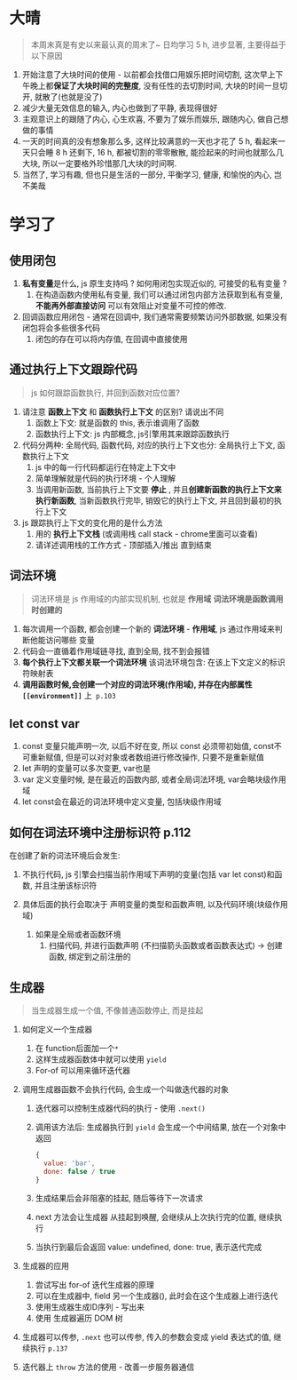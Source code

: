 # 大晴

> 本周末真是有史以来最认真的周末了~ 日均学习 5 h, 进步显著, 主要得益于以下原因

1. 开始注意了大块时间的使用 - 以前都会找借口用娱乐把时间切割, 这次早上下午晚上都**保证了大块时间的完整度**, 没有任性的去切割时间, 大块的时间一旦切开, 就散了(也就是没了)
2. 减少大量无效信息的输入, 内心也做到了平静, 表现得很好
3. 主观意识上的跟随了内心, 心生欢喜, 不要为了娱乐而娱乐, 跟随内心, 做自己想做的事情
4. 一天的时间真的没有想象那么多, 这样比较满意的一天也才花了 5 h, 看起来一天只会睡 8 h 还剩下, 16 h, 都被切割的零零散散, 能捡起来的时间也就那么几大块, 所以一定要格外珍惜那几大块的时间啊. 
5. 当然了, 学习有趣, 但也只是生活的一部分, 平衡学习, 健康, 和愉悦的内心, 岂不美哉

# 学习了

## 使用闭包

1. **私有变量**是什么, js 原生支持吗 ? 如何用闭包实现近似的, 可接受的私有变量 ?
   1. 在构造函数内使用私有变量, 我们可以通过闭包内部方法获取到私有变量, **不能再外部直接访问** 可以有效阻止对变量不可控的修改.
2. 回调函数应用闭包 - 通常在回调中, 我们通常需要频繁访问外部数据, 如果没有闭包将会多些很多代码
   1. 闭包的存在可以将内存值, 在回调中直接使用

## 通过执行上下文跟踪代码

> js 如何跟踪函数执行, 并回到函数对应位置?

1. 请注意 **函数上下文** 和 **函数执行上下文** 的区别? 请说出不同
   1. 函数上下文: 就是函数的 this, 表示谁调用了函数
   2. 函数执行上下文: js 内部概念, js引擎用其来跟踪函数执行
2. 代码分两种: 全局代码, 函数代码, 对应的执行上下文也分: 全局执行上下文, 函数执行上下文
   1. js 中的每一行代码都运行在特定上下文中
   2. 简单理解就是代码的执行环境 - 个人理解
   3. 当调用新函数, 当前执行上下文要 **停止** , 并且**创建新函数的执行上下文来执行新函数**, 当新函数执行完毕, 销毁它的执行上下文, 并且回到最初的执行上下文
3. js 跟踪执行上下文的变化用的是什么方法
   1. 用的 **执行上下文栈** (或调用栈 call stack - chrome里面可以查看)
   2. 请详述调用栈的工作方式 - 顶部插入/推出 直到结束

## 词法环境

> 词法环境是 js 作用域的内部实现机制, 也就是 **作用域**  **词法环境是函数调用时创建的**

1. 每次调用一个函数, 都会创建一个新的 **词法环境** - **作用域**, js 通过作用域来判断他能访问哪些 变量
2. 代码会一直循着作用域链寻找, 直到全局, 找不到会报错
3. **每个执行上下文都关联一个词法环境** 该词法环境包含: 在该上下文定义的标识符映射表
4. **调用函数时候,会创建一个对应的词法环境(作用域), 并存在内部属性 `[[environment]]`** 上` p.103`



## let  const var

1. const 变量只能声明一次, 以后不好在变, 所以 const 必须带初始值, const不可重新赋值, 但是可以对对象或者数组进行修改操作, 只要不是重新赋值
2. let 声明的变量可以多次变更, var也是
3. var 定义变量时候, 是在最近的函数内部, 或者全局词法环境, var会略块级作用域
4. let const会在最近的词法环境中定义变量, 包括块级作用域



## 如何在词法环境中注册标识符 p.112

在创建了新的词法环境后会发生:

1. 不执行代码, js 引擎会扫描当前作用域下声明的变量(包括 var let const)和函数, 并且注册该标识符

2. 具体后面的执行会取决于 声明变量的类型和函数声明, 以及代码环境(块级作用域)
   1. 如果是全局或者函数环境
      1. 扫描代码, 并进行函数声明 (不扫描箭头函数或者函数表达式) -> 创建函数, 绑定到之前注册的



## 生成器

> 当生成器生成一个值, 不像普通函数停止, 而是挂起

1. 如何定义一个生成器

   1. 在 function后面加一个`*`
   2. 这样生成器函数体中就可以使用 `yield`
   3. For-of 可以用来循环迭代器

2. 调用生成器函数不会执行代码, 会生成一个叫做迭代器的对象

   1. 迭代器可以控制生成器代码的执行 - 使用 `.next()`

   2. 调用该方法后: 生成器执行到 `yield` 会生成一个中间结果, 放在一个对象中返回

      ```js
      {
        value: 'bar',
        done: false / true
      }
      ```

   3. 生成结果后会非阻塞的挂起, 随后等待下一次请求

   4. next 方法会让生成器 从挂起到唤醒, 会继续从上次执行完的位置, 继续执行

   5. 当执行到最后会返回 value: undefined, done: true, 表示迭代完成

3. 生成器的应用

   1. 尝试写出 for-of 迭代生成器的原理
   2. 可以在生成器中,  field 另一个生成器(), 此时会在这个生成器上进行迭代
   3. 使用生成器生成ID序列 - 写出来
   4. 使用 生成器遍历 DOM 树

4. 生成器可以传参, `.next` 也可以传参, 传入的参数会变成 yield 表达式的值, 继续执行 `p.137`

5. 迭代器上 `throw` 方法的使用 - 改善一步服务器通信

